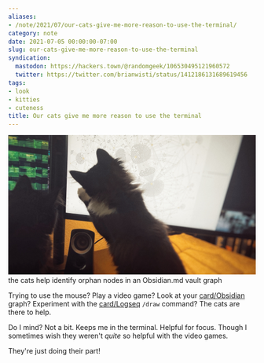 ```yaml
---
aliases:
- /note/2021/07/our-cats-give-me-more-reason-to-use-the-terminal/
category: note
date: 2021-07-05 00:00:00-07:00
slug: our-cats-give-me-more-reason-to-use-the-terminal
syndication:
  mastodon: https://hackers.town/@randomgeek/106530495121960572
  twitter: https://twitter.com/brianwisti/status/1412186131689619456
tags:
- look
- kitties
- cuteness
title: Our cats give me more reason to use the terminal
---
```


![attachments/img/2021/cover-2021-07-05.jpg](../../../attachments/img/2021/cover-2021-07-05.jpg)
the cats help identify orphan nodes in an Obsidian.md vault graph

Trying to use the mouse? Play a video game? Look at your [card/Obsidian](../../../card/Obsidian.md) graph? Experiment with the [card/Logseq](../../../card/Logseq.md) `/draw` command? The cats are there to help.

Do I mind? Not a bit. Keeps me in the terminal. Helpful for focus. Though I sometimes wish they weren't  *quite* so helpful with the video games.

They're just doing their part!
